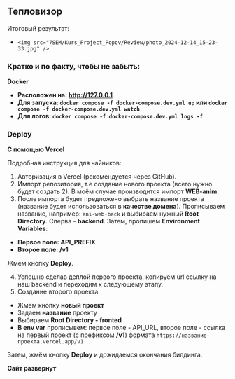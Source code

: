 ## Тепловизор

Итоговый результат:

- `<img src="7SEM/Kurs_Project_Popov/Review/photo_2024-12-14_15-23-33.jpg" />`

### Кратко и по факту, чтобы не забыть:
**Docker**

- **Расположен на: http://127.0.0.1**
- **Для запуска: `docker compose -f docker-compose.dev.yml up` или `docker compose -f docker-compose.dev.yml watch`**
- **Для логов: `docker compose -f docker-compose.dev.yml logs -f`**

### Deploy
**С помощью Vercel**

Подробная инструкция для чайников:

1) Авторизация в Vercel (рекомендуется через GitHub).
2) Импорт репозитория, т.е создание нового проекта (всего нужно будет создать 2). В моём случае производится импорт **WEB-anim**.
3) После импорта будет предложено выбрать название проекта (название будет использоваться в **качестве домена**). Прописываем название, например: `ani-web-back` и выбираем нужный **Root Directory**. Сперва - **backend**. Затем, пропишем **Environment Variables**:
- **Первое поле: API_PREFIX**
- **Второе поле: /v1**

Жмем кнопку **Deploy**.

4) Успешно сделав деплой первого проекта, копируем url ссылку на наш backend и переходим к следующему этапу.
5) Создание второго проекта:
- Жмем кнопку **новый проект**
- Задаем **название** проекту
- Выбираем **Root Directory - fronted**
- **В env var** прописывем: первое поле - API_URL, второе поле - ссылка на первый проект (с префиксом **/v1**) формата `https://название-проекта.vercel.app/v1`

Затем, жмём кнопку **Deploy** и дожидаемся окончания билдинга.

**Сайт развернут**

